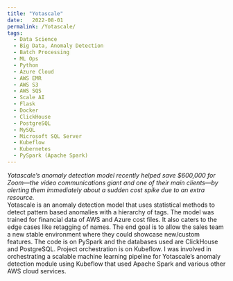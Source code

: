 ```yaml
---
title: "Yotascale"
date:   2022-08-01
permalink: /Yotascale/
tags:
  - Data Science
  - Big Data, Anomaly Detection
  - Batch Processing
  - ML Ops
  - Python
  - Azure Cloud
  - AWS EMR
  - AWS S3
  - AWS SQS
  - Scale AI
  - Flask
  - Docker
  - ClickHouse
  - PostgreSQL
  - MySQL
  - Microsoft SQL Server
  - Kubeflow
  - Kubernetes
  - PySpark (Apache Spark)
---
```


*Yotascale’s anomaly detection model recently helped save $600,000 for Zoom—the video communications giant and one of their main clients—by alerting them immediately about a sudden cost spike due to an extra resource.* <br/> Yotascale is an anomaly detection model that uses statistical methods to detect pattern based anomalies with a hierarchy of tags. The model was trained for financial data of AWS and Azure cost files. It also caters to the edge cases like retagging of names. The end goal is to allow the sales team a new stable environment where they could showcase new/custom features. The code is on PySpark and the databases used are ClickHouse and PostgreSQL. Project orchestration is on Kubeflow. I was involved in orchestrating a scalable machine learning pipeline for Yotascale’s anomaly detection module using Kubeflow that used Apache Spark and various other AWS cloud services.

